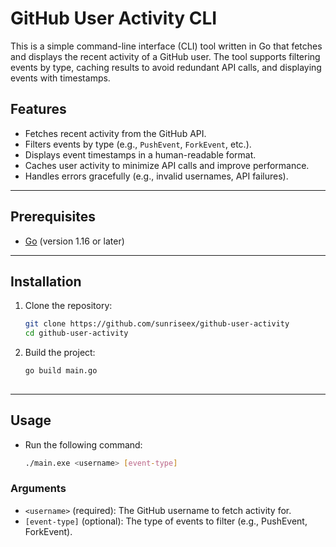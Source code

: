 # GitHub User Activity CLI

This is a simple command-line interface (CLI) tool written in Go that fetches and displays the recent activity of a GitHub user. The tool supports filtering events by type, caching results to avoid redundant API calls, and displaying events with timestamps.

## Features

- Fetches recent activity from the GitHub API.
- Filters events by type (e.g., `PushEvent`, `ForkEvent`, etc.).
- Displays event timestamps in a human-readable format.
- Caches user activity to minimize API calls and improve performance.
- Handles errors gracefully (e.g., invalid usernames, API failures).

---

## Prerequisites

- [Go](https://golang.org/dl/) (version 1.16 or later)

---

## Installation

1. Clone the repository:
   ```bash
   git clone https://github.com/sunriseex/github-user-activity
   cd github-user-activity

2. Build the project:

   ```bash
   go build main.go
  
---

## Usage

- Run the following command:

  ```bash
  ./main.exe <username> [event-type]

### Arguments

- `<username>` (required): The GitHub username to fetch activity for.
- `[event-type]` (optional): The type of events to filter (e.g., PushEvent, ForkEvent).

